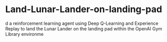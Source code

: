 # Land-Lunar-Lander-on-landing-pad
d a reinforcement learning agent using Deep Q-Learning and Experience Replay to land the Lunar Lander on the landing pad within the OpenAI Gym Library environme
